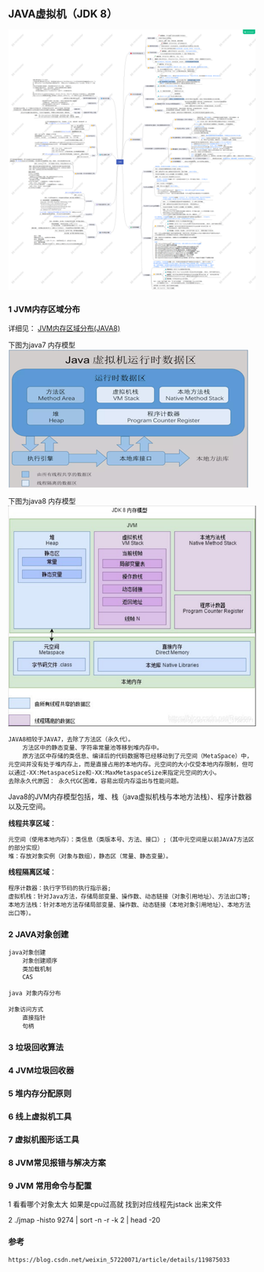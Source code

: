 ## JAVA虚拟机（JDK 8）


![Image text](./images/JVM.PNG)

### 1 JVM内存区域分布

详细见： [JVM内存区域分布(JAVA8)](https://github.com/zlk-github/general-item/blob/master/src/main/java/com/zlk/jdk/jvm/README-MODEL.md#JVM内存区域分布(JAVA8))

下图为java7 内存模型
![Image text](./images/JAVA7.PNG)

下图为java8 内存模型
![Image text](./images/JAVA8.PNG)
    
    JAVA8相较于JAVA7，去除了方法区（永久代）。
        方法区中的静态变量、字符串常量池等移到堆内存中。
        原方法区中存储的类信息、编译后的代码数据等已经移动到了元空间（MetaSpace）中，元空间并没有处于堆内存上，而是直接占用的本地内存。元空间的大小仅受本地内存限制，但可以通过-XX:MetaspaceSize和-XX:MaxMetaspaceSize来指定元空间的大小。
    去除永久代原因： 永久代GC困难，容易出现内存溢出与性能问题。

Java8的JVM内存模型包括，堆、栈（java虚拟机栈与本地方法栈）、程序计数器以及元空间。

**线程共享区域**：

    元空间（使用本地内存）：类信息（类版本号、方法、接口）;（其中元空间是以前JAVA7方法区的部分实现）
    堆：存放对象实例（对象与数组），静态区（常量、静态变量）。

**线程隔离区域**：

    程序计数器：执行字节码的执行指示器;
    虚拟机栈：针对Java方法，存储局部变量、操作数、动态链接（对象引用地址）、方法出口等;
    本地方法栈：针对本地方法存储局部变量、操作数、动态链接（本地对象引用地址）、本地方法出口等）。

### 2 JAVA对象创建

    java对象创建
        对象创建顺序
        类加载机制
        CAS

    java 对象内存分布

    对象访问方式
        直接指针
        句柄


### 3 垃圾回收算法

### 4 JVM垃圾回收器

### 5 堆内存分配原则

### 6 线上虚拟机工具

### 7 虚拟机图形话工具

### 8 JVM常见报错与解决方案

### 9 JVM 常用命令与配置

1  看看哪个对象太大 如果是cpu过高就 找到对应线程先jstack 出来文件

2  ./jmap  -histo 9274 | sort -n -r -k 2 | head -20


### 参考

    https://blog.csdn.net/weixin_57220071/article/details/119875033
